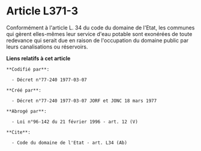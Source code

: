 # Article L371-3

Conformément à l'article L. 34 du code du domaine de l'Etat, les communes qui gèrent elles-mêmes leur service d'eau potable
sont exonérées de toute redevance qui serait due en raison de l'occupation du domaine public par leurs canalisations ou
réservoirs.

**Liens relatifs à cet article**

	**Codifié par**:

	  - Décret n°77-240 1977-03-07

	**Créé par**:

	  - Décret n°77-240 1977-03-07 JORF et JONC 18 mars 1977

	**Abrogé par**:

	  - Loi n°96-142 du 21 février 1996 - art. 12 (V)

	**Cite**:

	  - Code du domaine de l'Etat - art. L34 (Ab)
